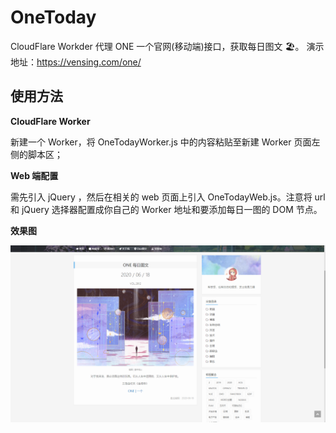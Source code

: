 # OneToday

CloudFlare Workder 代理 ONE 一个官网(移动端)接口，获取每日图文 🏖。
演示地址：https://vensing.com/one/

## 使用方法

**CloudFlare Worker** 

新建一个 Worker，将 OneTodayWorker.js 中的内容粘贴至新建 Worker 页面左侧的脚本区；

**Web 端配置**

需先引入  jQuery ，然后在相关的 web 页面上引入 OneTodayWeb.js。注意将 url 和 jQuery 选择器配置成你自己的 Worker 地址和要添加每日一图的 DOM 节点。

**效果图**

![OneToday](OneToday.png)
